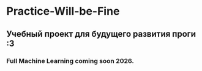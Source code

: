 # Practice-Will-be-Fine

## Учебный проект для будущего развития проги :3
### Full Machine Learning coming soon 2026.
